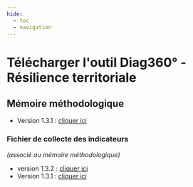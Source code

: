 ```yaml
---
hide:
  - toc
  - navigation
---
```


# Télécharger l'outil Diag360° - Résilience territoriale

## Mémoire méthodologique

* Version 1.3.1 : [cliquer ici](https://nuage.phoenix-conseil.org/s/PMnwoDdLNnaYLf3)

### Fichier de collecte des indicateurs
*(associé au mémoire méthodologique)*

* version 1.3.2 : [cliquer ici](https://github.com/Konsilion/diag360/raw/refs/heads/master/mkdocs/media/versions/1.3.2/Diag360%20-%20Indicateurs%20-%20v1.3.2.xlsx)
* Version 1.3.1 : [cliquer ici](https://github.com/Konsilion/diag360/raw/refs/heads/master/mkdocs/media/versions/1.3.1/Diag360%20-%20Indicateurs%20-%20v1.3.1.xlsx)
